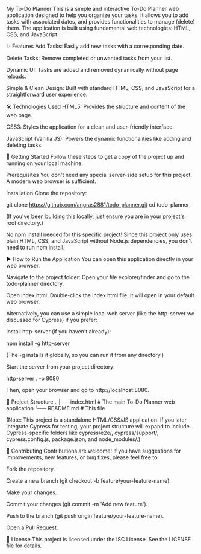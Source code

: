 



My To-Do Planner
This is a simple and interactive To-Do Planner web application designed to help you organize your tasks. It allows you to add tasks with associated dates, and provides functionalities to manage (delete) them. The application is built using fundamental web technologies: HTML, CSS, and JavaScript.

✨ Features
Add Tasks: Easily add new tasks with a corresponding date.

Delete Tasks: Remove completed or unwanted tasks from your list.

Dynamic UI: Tasks are added and removed dynamically without page reloads.

Simple & Clean Design: Built with standard HTML, CSS, and JavaScript for a straightforward user experience.

🛠️ Technologies Used
HTML5: Provides the structure and content of the web page.

CSS3: Styles the application for a clean and user-friendly interface.

JavaScript (Vanilla JS): Powers the dynamic functionalities like adding and deleting tasks.

🚀 Getting Started
Follow these steps to get a copy of the project up and running on your local machine.

Prerequisites
You don't need any special server-side setup for this project. A modern web browser is sufficient.

Installation
Clone the repository:

git clone https://github.com/angras2881/todo-planner.git
cd todo-planner

(If you've been building this locally, just ensure you are in your project's root directory.)

No npm install needed for this specific project!
Since this project only uses plain HTML, CSS, and JavaScript without Node.js dependencies, you don't need to run npm install.

▶️ How to Run the Application
You can open this application directly in your web browser.

Navigate to the project folder:
Open your file explorer/finder and go to the todo-planner directory.

Open index.html:
Double-click the index.html file. It will open in your default web browser.

Alternatively, you can use a simple local web server (like the http-server we discussed for Cypress) if you prefer:

Install http-server (if you haven't already):

npm install -g http-server

(The -g installs it globally, so you can run it from any directory.)

Start the server from your project directory:

http-server . -p 8080

Then, open your browser and go to http://localhost:8080.

🧪 Project Structure
.
├── index.html                  # The main To-Do Planner web application
└── README.md                   # This file

(Note: This project is a standalone HTML/CSS/JS application. If you later integrate Cypress for testing, your project structure will expand to include Cypress-specific folders like cypress/e2e/, cypress/support/, cypress.config.js, package.json, and node_modules/.)

🤝 Contributing
Contributions are welcome! If you have suggestions for improvements, new features, or bug fixes, please feel free to:

Fork the repository.

Create a new branch (git checkout -b feature/your-feature-name).

Make your changes.

Commit your changes (git commit -m 'Add new feature').

Push to the branch (git push origin feature/your-feature-name).

Open a Pull Request.

📄 License
This project is licensed under the ISC License. See the LICENSE file for details.

